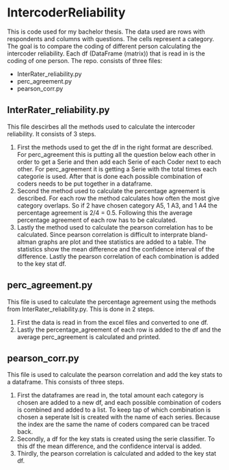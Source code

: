 # IntercoderReliability

This is code used for my bachelor thesis. The data used are rows with respondents and columns with questions. The cells represent a category. The goal is to compare the coding of different person calculating the intercoder reliability. Each df (DataFrame (matrix)) that is read in is the coding of one person. The repo. consists of three files:

* InterRater_reliability.py
* perc_agreement.py
* pearson_corr.py

## InterRater_reliability.py
This file descirbes all the methods used to calculate the intercoder reliability. It consists of 3 steps.

1. First the methods used to get the df in the right format are described. For perc_agreement this is putting all the question below each other in order to get a Serie and then add each Serie of each Coder next to each other. For perc_agreement it is getting a Serie with the total times each categorie is used. After that is done each possible combination of coders needs to be put together in a dataframe.
2. Second the method used to calculate the percentage agreement is described. For each row the method calculates how often the most give category overlaps. So if 2 have chosen category A5, 1 A3, and 1 A4 the percentage agreement is 2/4 = 0.5. Following this the average percentage agreement of each row has to be calculated.
3. Lastly the method used to calculate the pearson correlation has to be calculated. Since pearson correlation is difficult to interprate bland-altman graphs are plot and thee statistics are added to a table. The statistics show the mean difference and the confidence interval of the difference. Lastly the pearson correlation of each combination is added to the key stat df. 

## perc_agreement.py
This file is used to calculate the percentage agreement using the methods from InterRater_reliability.py. This is done in 2 steps.

1. First the data is read in from the excel files and converted to one df. 
2. Lastly the percentage_agreement of each row is added to the df and the average perc_agreement is calculated and printed.

## pearson_corr.py
This file is used to calculate the pearson correlation and add the key stats to a dataframe. This consists of three steps.

1. First the dataframes are read in, the total amount each category is chosen are added to a new df, and each possible combination of coders is combined and added to a list. To keep tap of which combination is chosen a seperate lsit is created with the name of each series. Because the index are the same the name of coders compared can be traced back.
2. Secondly, a df for the key stats is created using the serie classifier. To this df the mean difference, and the confidence interval is added. 
3. Thirdly, the pearson correlation is calculated and added to the key stat df. 
